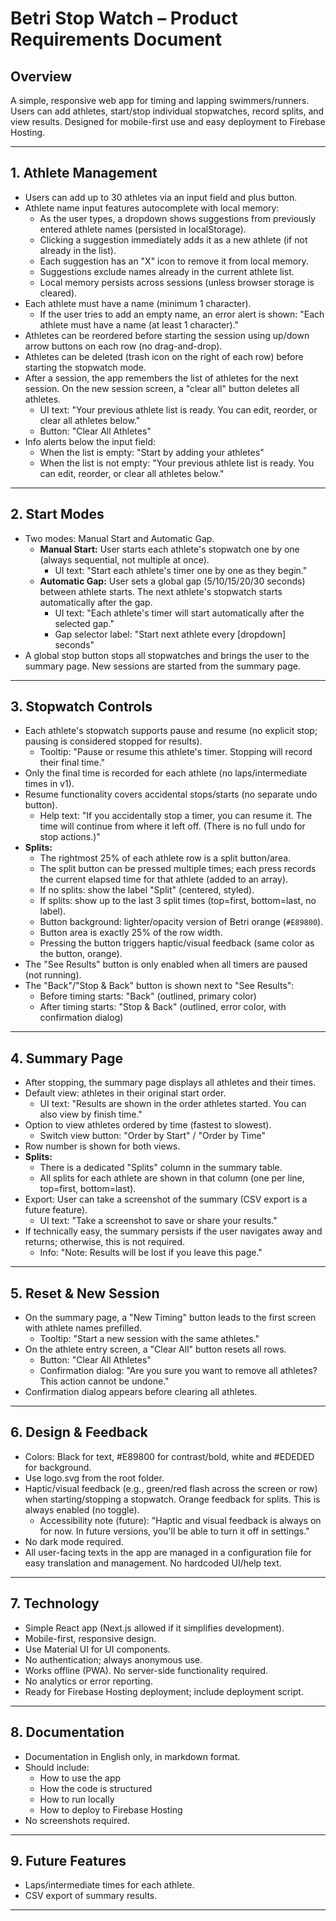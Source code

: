 # Betri Stop Watch – Product Requirements Document

## Overview
A simple, responsive web app for timing and lapping swimmers/runners. Users can add athletes, start/stop individual stopwatches, record splits, and view results. Designed for mobile-first use and easy deployment to Firebase Hosting.

---

## 1. Athlete Management
- Users can add up to 30 athletes via an input field and plus button.
- Athlete name input features autocomplete with local memory:
  - As the user types, a dropdown shows suggestions from previously entered athlete names (persisted in localStorage).
  - Clicking a suggestion immediately adds it as a new athlete (if not already in the list).
  - Each suggestion has an "X" icon to remove it from local memory.
  - Suggestions exclude names already in the current athlete list.
  - Local memory persists across sessions (unless browser storage is cleared).
- Each athlete must have a name (minimum 1 character).
  - If the user tries to add an empty name, an error alert is shown: "Each athlete must have a name (at least 1 character)."
- Athletes can be reordered before starting the session using up/down arrow buttons on each row (no drag-and-drop).
- Athletes can be deleted (trash icon on the right of each row) before starting the stopwatch mode.
- After a session, the app remembers the list of athletes for the next session. On the new session screen, a "clear all" button deletes all athletes.
  - UI text: "Your previous athlete list is ready. You can edit, reorder, or clear all athletes below."
  - Button: "Clear All Athletes"
- Info alerts below the input field:
  - When the list is empty: "Start by adding your athletes"
  - When the list is not empty: "Your previous athlete list is ready. You can edit, reorder, or clear all athletes below."

---

## 2. Start Modes
- Two modes: Manual Start and Automatic Gap.
  - **Manual Start:** User starts each athlete's stopwatch one by one (always sequential, not multiple at once).
    - UI text: "Start each athlete's timer one by one as they begin."
  - **Automatic Gap:** User sets a global gap (5/10/15/20/30 seconds) between athlete starts. The next athlete's stopwatch starts automatically after the gap.
    - UI text: "Each athlete's timer will start automatically after the selected gap."
    - Gap selector label: "Start next athlete every [dropdown] seconds"
- A global stop button stops all stopwatches and brings the user to the summary page. New sessions are started from the summary page.

---

## 3. Stopwatch Controls
- Each athlete's stopwatch supports pause and resume (no explicit stop; pausing is considered stopped for results).
  - Tooltip: "Pause or resume this athlete's timer. Stopping will record their final time."
- Only the final time is recorded for each athlete (no laps/intermediate times in v1).
- Resume functionality covers accidental stops/starts (no separate undo button).
  - Help text: "If you accidentally stop a timer, you can resume it. The time will continue from where it left off. (There is no full undo for stop actions.)"
- **Splits:**
  - The rightmost 25% of each athlete row is a split button/area.
  - The split button can be pressed multiple times; each press records the current elapsed time for that athlete (added to an array).
  - If no splits: show the label "Split" (centered, styled).
  - If splits: show up to the last 3 split times (top=first, bottom=last, no label).
  - Button background: lighter/opacity version of Betri orange (`#E89800`).
  - Button area is exactly 25% of the row width.
  - Pressing the button triggers haptic/visual feedback (same color as the button, orange).
- The "See Results" button is only enabled when all timers are paused (not running).
- The "Back"/"Stop & Back" button is shown next to "See Results":
  - Before timing starts: "Back" (outlined, primary color)
  - After timing starts: "Stop & Back" (outlined, error color, with confirmation dialog)

---

## 4. Summary Page
- After stopping, the summary page displays all athletes and their times.
- Default view: athletes in their original start order.
  - UI text: "Results are shown in the order athletes started. You can also view by finish time."
- Option to view athletes ordered by time (fastest to slowest).
  - Switch view button: "Order by Start" / "Order by Time"
- Row number is shown for both views.
- **Splits:**
  - There is a dedicated "Splits" column in the summary table.
  - All splits for each athlete are shown in that column (one per line, top=first, bottom=last).
- Export: User can take a screenshot of the summary (CSV export is a future feature).
  - UI text: "Take a screenshot to save or share your results."
- If technically easy, the summary persists if the user navigates away and returns; otherwise, this is not required.
  - Info: "Note: Results will be lost if you leave this page."

---

## 5. Reset & New Session
- On the summary page, a "New Timing" button leads to the first screen with athlete names prefilled.
  - Tooltip: "Start a new session with the same athletes."
- On the athlete entry screen, a "Clear All" button resets all rows.
  - Button: "Clear All Athletes"
  - Confirmation dialog: "Are you sure you want to remove all athletes? This action cannot be undone."
- Confirmation dialog appears before clearing all athletes.

---

## 6. Design & Feedback
- Colors: Black for text, #E89800 for contrast/bold, white and #EDEDED for background.
- Use logo.svg from the root folder.
- Haptic/visual feedback (e.g., green/red flash across the screen or row) when starting/stopping a stopwatch. Orange feedback for splits. This is always enabled (no toggle).
  - Accessibility note (future): "Haptic and visual feedback is always on for now. In future versions, you'll be able to turn it off in settings."
- No dark mode required.
- All user-facing texts in the app are managed in a configuration file for easy translation and management. No hardcoded UI/help text.

---

## 7. Technology
- Simple React app (Next.js allowed if it simplifies development).
- Mobile-first, responsive design.
- Use Material UI for UI components.
- No authentication; always anonymous use.
- Works offline (PWA). No server-side functionality required.
- No analytics or error reporting.
- Ready for Firebase Hosting deployment; include deployment script.

---

## 8. Documentation
- Documentation in English only, in markdown format.
- Should include:
  - How to use the app
  - How the code is structured
  - How to run locally
  - How to deploy to Firebase Hosting
- No screenshots required.

---

## 9. Future Features
- Laps/intermediate times for each athlete.
- CSV export of summary results.

---



